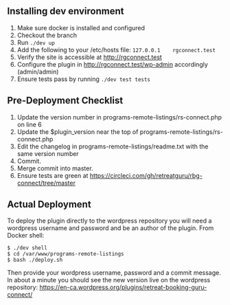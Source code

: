 ## Installing dev environment
1. Make sure docker is installed and configured
1. Checkout the branch
1. Run ``./dev up``
1. Add the following to your /etc/hosts file:
    ``127.0.0.1    rgconnect.test``
1. Verify the site is accessible at http://rgconnect.test
1. Configure the plugin in http://rgconnect.test/wp-admin accordingly (admin/admin)
1. Ensure tests pass by running `./dev test tests`

## Pre-Deployment Checklist ##

1. Update the version number in programs-remote-listings/rs-connect.php on line 6
1. Update the $plugin_version near the top of programs-remote-listings/rs-connect.php
1. Edit the changelog in programs-remote-listings/readme.txt with the same version number
1. Commit.
1. Merge commit into master.
1. Ensure tests are green at https://circleci.com/gh/retreatguru/rbg-connect/tree/master

## Actual Deployment ##

To deploy the plugin directly to the wordpress repository you will need a wordpress username and password and be an author of the plugin. From Docker shell:

    $ ./dev shell
    $ cd /var/www/programs-remote-listings
    $ bash ./deploy.sh
    
Then provide your wordpress username, password and a commit message. 
In about a minute you should see the new version live on the wordpress repository:
https://en-ca.wordpress.org/plugins/retreat-booking-guru-connect/
